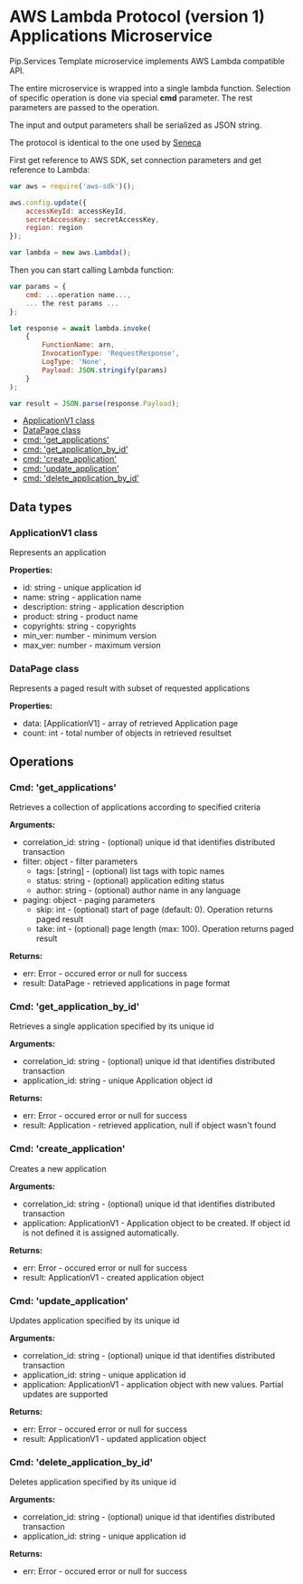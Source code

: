 # AWS Lambda Protocol (version 1) <br/> Applications Microservice

Pip.Services Template microservice implements AWS Lambda compatible API. 

The entire microservice is wrapped into a single lambda function.
Selection of specific operation is done via special **cmd** parameter.
The rest parameters are passed to the operation.

The input and output parameters shall be serialized as JSON string.

The protocol is identical to the one used by [Seneca](./SenecaProtocolV1.md)   

First get reference to AWS SDK, set connection parameters and get reference to Lambda:

```javascript
var aws = require('aws-sdk')();

aws.config.update({
    accessKeyId: accessKeyId,
    secretAccessKey: secretAccessKey,
    region: region
});

var lambda = new aws.Lambda();
```

Then you can start calling Lambda function:

```javascript
var params = {
    cmd: ...operation name...,
    ... the rest params ...
};

let response = await lambda.invoke(
    {
        FunctionName: arn,
        InvocationType: 'RequestResponse',
        LogType: 'None',
        Payload: JSON.stringify(params)
    }
);

var result = JSON.parse(response.Payload);
```

* [ApplicationV1 class](#class1)
* [DataPage<ApplicationV1> class](#class2)
* [cmd: 'get_applications'](#operation1)
* [cmd: 'get_application_by_id'](#operation2)
* [cmd: 'create_application'](#operation3)
* [cmd: 'update_application'](#operation4)
* [cmd: 'delete_application_by_id'](#operation5)

## Data types

### <a name="class1"></a> ApplicationV1 class

Represents an application

**Properties:**
- id: string - unique application id
- name: string - application name
- description: string - application description
- product: string - product name
- copyrights: string - copyrights
- min_ver: number - minimum version
- max_ver: number - maximum version

### <a name="class2"></a> DataPage<ApplicationV1> class

Represents a paged result with subset of requested applications

**Properties:**
- data: [ApplicationV1] - array of retrieved Application page
- count: int - total number of objects in retrieved resultset

## Operations

### <a name="operation1"></a> Cmd: 'get_applications'

Retrieves a collection of applications according to specified criteria

**Arguments:** 
- correlation_id: string - (optional) unique id that identifies distributed transaction
- filter: object - filter parameters
  - tags: [string] - (optional) list tags with topic names
  - status: string - (optional) application editing status
  - author: string - (optional) author name in any language 
- paging: object - paging parameters
  - skip: int - (optional) start of page (default: 0). Operation returns paged result
  - take: int - (optional) page length (max: 100). Operation returns paged result

**Returns:**
- err: Error - occured error or null for success
- result: DataPage<ApplicationV1> - retrieved applications in page format

### <a name="operation2"></a> Cmd: 'get\_application\_by\_id'

Retrieves a single application specified by its unique id

**Arguments:** 
- correlation_id: string - (optional) unique id that identifies distributed transaction
- application_id: string - unique Application object id

**Returns:**
- err: Error - occured error or null for success
- result: Application - retrieved application, null if object wasn't found 

### <a name="operation3"></a> Cmd: 'create_application'

Creates a new application

**Arguments:** 
- correlation_id: string - (optional) unique id that identifies distributed transaction
- application: ApplicationV1 - Application object to be created. If object id is not defined it is assigned automatically.

**Returns:**
- err: Error - occured error or null for success
- result: ApplicationV1 - created application object

### <a name="operation4"></a> Cmd: 'update_application'

Updates application specified by its unique id

**Arguments:** 
- correlation_id: string - (optional) unique id that identifies distributed transaction
- application_id: string - unique application id
- application: ApplicationV1 - application object with new values. Partial updates are supported

**Returns:**
- err: Error - occured error or null for success
- result: ApplicationV1 - updated application object 
 
### <a name="operation5"></a> Cmd: 'delete\_application\_by_id'

Deletes application specified by its unique id

**Arguments:** 
- correlation_id: string - (optional) unique id that identifies distributed transaction
- application_id: string - unique application id

**Returns:**
- err: Error - occured error or null for success

 
